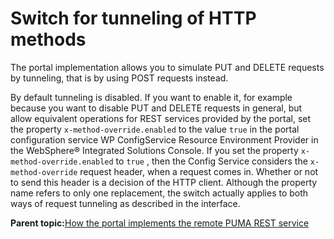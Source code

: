 # Switch for tunneling of HTTP methods

The portal implementation allows you to simulate PUT and DELETE requests by tunneling, that is by using POST requests instead.

By default tunneling is disabled. If you want to enable it, for example because you want to disable PUT and DELETE requests in general, but allow equivalent operations for REST services provided by the portal, set the property `x-method-override.enabled` to the value `true` in the portal configuration service WP ConfigService Resource Environment Provider in the WebSphere® Integrated Solutions Console. If you set the property `x-method-override.enabled` to `true` , then the Config Service considers the `x-method-override` request header, when a request comes in. Whether or not to send this header is a decision of the HTTP client. Although the property name refers to only one replacement, the switch actually applies to both ways of request tunneling as described in the interface.

**Parent topic:**[How the portal implements the remote PUMA REST service](../dev/uprof_rest_wpspec.md)

